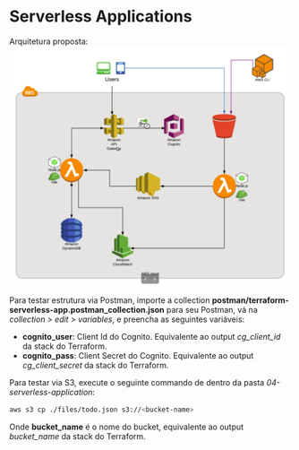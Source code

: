 # Serverless Applications

Arquitetura proposta:
![architecture](application_architecture.png)

Para testar estrutura via Postman, importe a collection **postman/terraform-serverless-app.postman_collection.json** para seu Postman, vá na *collection > edit > variables*, e preencha as seguintes variáveis:
- **cognito_user**: Client Id do Cognito. Equivalente ao output *cg_client_id* da stack do Terraform.
- **cognito_pass**: Client Secret do Cognito. Equivalente ao output *cg_client_secret* da stack do Terraform.

Para testar via S3, execute o seguinte commando de dentro da pasta *04-serverless-application*:

```bash
aws s3 cp ./files/todo.json s3://<bucket-name>
```

Onde **bucket_name** é o nome do bucket, equivalente ao output *bucket_name* da stack do Terraform.